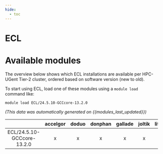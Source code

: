 ```yaml
---
hide:
  - toc
---
```


ECL
===

# Available modules


The overview below shows which ECL installations are available per HPC-UGent Tier-2 cluster, ordered based on software version (new to old).

To start using ECL, load one of these modules using a `module load` command like:

```shell
module load ECL/24.5.10-GCCcore-13.2.0
```

*(This data was automatically generated on {{modules_last_updated}})*  

| |accelgor|doduo|donphan|gallade|joltik|litleo|shinx|
| :---: | :---: | :---: | :---: | :---: | :---: | :---: | :---: |
|ECL/24.5.10-GCCcore-13.2.0|x|x|x|x|x|x|x|
